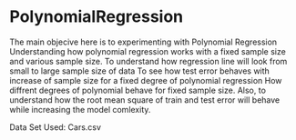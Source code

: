 # PolynomialRegression

The main objecive here is to experimenting with Polynomial Regression 
Understanding how polynomial regression works with a fixed sample size and various sample size. 
To understand how regression line will look from small to large sample size of data 
To see how test error behaves with increase of sample size for a fixed degree of polynomial regression 
How diffrent degrees of polynomial behave for fixed sample size.
Also, to understand how the root mean square of train and test error will behave while increasing the model comlexity.

Data Set Used: Cars.csv
